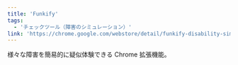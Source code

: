 ```yaml
---
title: 'Funkify'
tags:
  - 'チェックツール（障害のシミュレーション）'
link: 'https://chrome.google.com/webstore/detail/funkify-disability-simula/ojcijjdchelkddboickefhnbdpeajdjg'
---
```


様々な障害を簡易的に疑似体験できる Chrome 拡張機能。